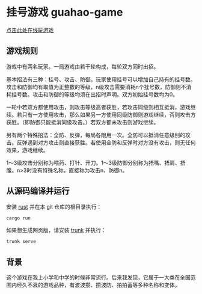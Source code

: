 # 挂号游戏 guahao-game

[点击此处在线玩游戏](https://bichidian.github.io/guahao-game/)

## 游戏规则

游戏中有两名玩家。一局游戏由若干轮构成，每轮双方同时出招。

基本招法有三种：挂号、攻击、防御。玩家使用挂号可以增加自己持有的挂号数。攻击和防御均有取值为正整数的等级，n级攻击需要消耗n个挂号数，防御则不消耗挂号数。攻击和防御的等级均须在出招时声明。双方初始挂号数均为0。

一轮中若双方都使用攻击，则攻击等级高者获胜，若攻击同级则相互抵消，游戏继续。若只有一方使用攻击，那么如果另一方使用同级防御则游戏继续，否则攻击方获胜。（即防御只能抵消同级攻击。）若双方都未攻击则游戏继续。

另有两个特殊招法：全防、反弹，每局各限用一次。全防可以抵消任意级别的攻击。反弹遇到对方攻击则直接获胜。若使用全防和反弹时对方没有攻击，则无任何效果，游戏继续。

1～3级攻击分别称为喂药、打针、开刀。1～3级防御分别称为捂嘴、捂肩、捂腹。n>3时没有特殊名称，直接称为攻击n、防御n。

## 从源码编译并运行

安装 [rust](https://www.rust-lang.org/) 并在本 git 仓库的根目录执行：

```bash
cargo run
```

如果想生成网页版，请安装 [trunk](https://trunkrs.dev/) 并执行：

```bash
trunk serve
```

## 背景

这个游戏在我上小学和中学的时候非常流行。后来我发现，它属于一大类在全国范围内经久不衰的游戏品种，有波波攒、攒波防、拍拍蓄等多种名称和变体。
